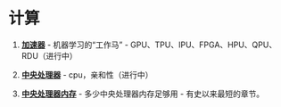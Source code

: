 # 计算

1. **[加速器](accelerator)** - 机器学习的“工作马” - GPU、TPU、IPU、FPGA、HPU、QPU、RDU（进行中）

1. **[中央处理器](cpu)** - cpu，亲和性（进行中）

1. **[中央处理器内存](cpu-memory)** - 多少中央处理器内存足够用 - 有史以来最短的章节。